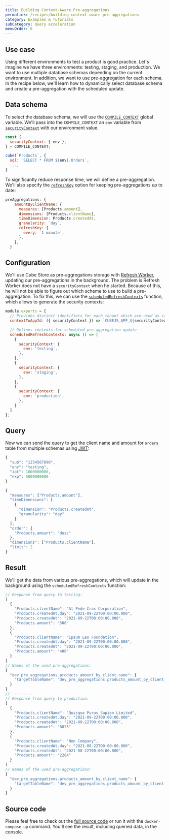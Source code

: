 ```yaml
---
title: Building Context-Aware Pre-aggregations
permalink: /recipes/building-context-aware-pre-aggregations
category: Examples & Tutorials
subCategory: Query acceleration
menuOrder: 6
---
```


## Use case

Using different environments to test a product is good practice. Let's imagine
we have three environments: testing, staging, and production. We want to use
multiple database schemas depending on the current environment. In addition, we
want to use pre-aggregation for each schema. In the recipe below, we'll
learn how to dynamically select database schema and create a pre-aggregation with
the scheduled update.

## Data schema

To select the database schema, we will use the
[`COMPILE_CONTEXT`](https://cube.dev/docs/schema/reference/cube#context-variables-compile-context)
global variable. We'll pass into the `COMPILE_CONTEXT` an `env` variable from
[`securityContext`](https://cube.dev/docs/security/context) with our environment
value.

```javascript
const {
  securityContext: { env },
} = COMPILE_CONTEXT;

cube(`Products`, {
  sql: `SELECT * FROM ${env}.Orders`,
  ...,
}
```

To significantly reduce response time, we will define a pre-aggregation.
We'll also specify the
[`refreshKey`](https://cube.dev/docs/schema/reference/pre-aggregations#parameters-refresh-key)
option for keeping pre-aggregations up to date:

```javascript
preAggregations: {
    amountByClientName: {
      measures: [Products.amount],
      dimensions: [Products.clientName],
      timeDimension: Products.createdAt,
      granularity: `day`,
      refreshKey: {
        every: `1 minute`,
      },
    },
  }
```

## Configuration

We'll use Cube Store as pre-aggregations storage with
[Refresh Worker](https://cube.dev/docs/deployment/production-checklist#set-up-refresh-worker),
updating our pre-aggregations in the background. The problem is Refresh Worker
does not have a `securityContext` when he started. Because of this, he will not
be able to figure out which scheme to use to build a pre-aggregation. To fix
this, we can use the
[`scheduledRefreshContexts`](https://cube.dev/docs/config#scheduled-refresh-contexts)
function, which allows to generate the security contexts:

```javascript
module.exports = {
  // Provides distinct identifiers for each tenant which are used as caching keys
  contextToAppId: ({ securityContext }) => `CUBEJS_APP_${securityContext.env}`,

  // Defines contexts for scheduled pre-aggregation update
  scheduledRefreshContexts: async () => [
    {
      securityContext: {
        env: 'testing',
      },
    },
    {
      securityContext: {
        env: 'staging',
      },
    },
    {
      securityContext: {
        env: 'production',
      },
    }
  ]
};
```

## Query

Now we can send the query to get the client name and amount for `orders` table
from multiple schemas using
[JWT](https://cube.dev/docs/security#generating-json-web-tokens-jwt):

```javascript
{
  "sub": "1234567890",
  "env": "testing",
  "iat": 1000000000,
  "exp": 5000000000
}
```

```javascript
{
  "measures": ["Products.amount"],
  "timeDimensions": [
    {
      "dimension": "Products.createdAt",
      "granularity": "day"
    }
  ],
  "order": {
    "Products.amount": "desc"
  },
  "dimensions": ["Products.clientName"],
  "limit": 2
}
```

## Result

We'll get the data from various pre-aggregations, which will update in the
background using the `scheduledRefreshContexts` function:

```javascript
// Response from query to testing:
[
  {
    "Products.clientName": "At Pede Cras Corporation",
    "Products.createdAt.day": "2021-09-22T00:00:00.000",
    "Products.createdAt": "2021-09-22T00:00:00.000",
    "Products.amount": "500"
  },
  {
    "Products.clientName": "Ipsum Leo Foundation",
    "Products.createdAt.day": "2021-09-22T00:00:00.000",
    "Products.createdAt": "2021-09-22T00:00:00.000",
    "Products.amount": "400"
  }
]
// Names of the used pre-aggregations:
{
  "dev_pre_aggregations.products_amount_by_client_name": {
    "targetTableName": "dev_pre_aggregations.products_amount_by_client_name_yhnblbst_ibkqy5r2_1gkonb8"
  }
}
// ---------
// Response from query to production:
[
  {
    "Products.clientName": "Quisque Purus Sapien Limited",
    "Products.createdAt.day": "2021-09-22T00:00:00.000",
    "Products.createdAt": "2021-09-22T00:00:00.000",
    "Products.amount": "8823"
  },
  {
    "Products.clientName": "Non Company",
    "Products.createdAt.day": "2021-08-22T00:00:00.000",
    "Products.createdAt": "2021-08-22T00:00:00.000",
    "Products.amount": "2284"
  }
]
// Names of the used pre-aggregations:
{
  "dev_pre_aggregations.products_amount_by_client_name": {
    "targetTableName": "dev_pre_aggregations.products_amount_by_client_name_jtjlvzlf_lvpyxxvh_1gkonb8"
  }
}
```

## Source code

Please feel free to check out the
[full source code](https://github.com/cube-js/cube.js/tree/master/examples/recipes/building-context-aware-pre-aggregations)
or run it with the `docker-compose up` command. You'll see the result, including
queried data, in the console.
